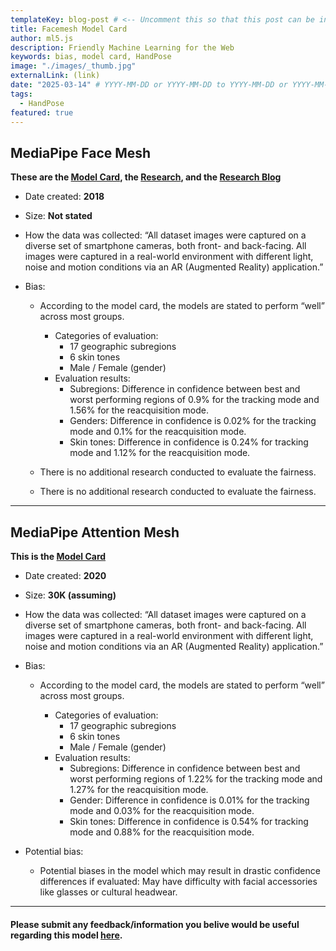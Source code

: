 ```yaml
---
templateKey: blog-post # <-- Uncomment this so that this post can be included in the blog list
title: Facemesh Model Card
author: ml5.js
description: Friendly Machine Learning for the Web
keywords: bias, model card, HandPose
image: "./images/_thumb.jpg"
externalLink: (link)
date: "2025-03-14" # YYYY-MM-DD or YYYY-MM-DD to YYYY-MM-DD or YYYY-MM-DD, YYYY-MM-DD, YYYY-MM-DD
tags:
  - HandPose
featured: true
---
```


## MediaPipe Face Mesh 

**These are the [Model Card](https://drive.google.com/file/d/1sv4sSb9BSNVZhLzxXJ0jBv9DqD-4jnAz/view?pli=1), the [Research](https://arxiv.org/pdf/1907.06724), and the [Research Blog](https://sites.google.com/view/perception-cv4arvr/facemesh)**
- Date created: **2018**
- Size: **Not stated** 
- How the data was collected: “All dataset images were captured on a diverse set of smartphone cameras, both front- and back-facing. All images were captured in a real-world environment with different light, noise and motion conditions via an AR (Augmented Reality) application.”

- Bias:
  * According to the model card, the models are stated to perform “well” across most groups.  
    *  Categories of evaluation: 
        * 17 geographic subregions
        * 6 skin tones
        * Male / Female (gender)
    * Evaluation results:
        * Subregions: Difference in confidence between best and worst performing regions of 0.9% for the tracking mode and 1.56% for the reacquisition mode. 
        * Genders: Difference in confidence is 0.02% for the tracking mode and 0.1% for the reacquisition mode. 
        * Skin tones: Difference in confidence is 0.24% for tracking mode and 1.12% for the reacquisition mode. 
  * There is no additional research conducted to evaluate the fairness.

  

  * There is no additional research conducted to evaluate the fairness.

_____
## MediaPipe Attention Mesh
**This is the [Model Card](https://drive.google.com/file/d/1tV7EJb3XgMS7FwOErTgLU1ZocYyNmwlf/preview)**
- Date created: **2020**
- Size: **30K (assuming)** 
- How the data was collected: “All dataset images were captured on a diverse set of smartphone cameras, both front- and back-facing. All images were captured in a real-world environment with different light, noise and motion conditions via an AR (Augmented Reality) application.”

- Bias:
  * According to the model card, the models are stated to perform “well” across most groups.
  
    *  Categories of evaluation: 
        * 17 geographic subregions
        * 6 skin tones
        * Male / Female (gender)
    * Evaluation results:
        * Subregions: Difference in confidence between best and worst performing regions of 1.22% for the tracking mode and 1.27% for the reacquisition mode. 
        * Gender: Difference in confidence is 0.01% for the tracking mode and 0.03% for the reacquisition mode. 
        * Skin tones: Difference in confidence is 0.54% for tracking mode and 0.88% for the reacquisition mode. 

- Potential bias:
  * Potential biases in the model which may result in drastic confidence differences if evaluated: May have difficulty with facial accessories like glasses or cultural headwear.

____

#### Please submit any feedback/information you belive would be useful regarding this model [here](https://forms.gle/BPG44g3cJywSKjde6).

